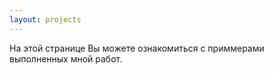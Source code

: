 ```yaml
---
layout: projects
---
```


На этой странице Вы можете ознакомиться с приммерами выполненных мной работ.
